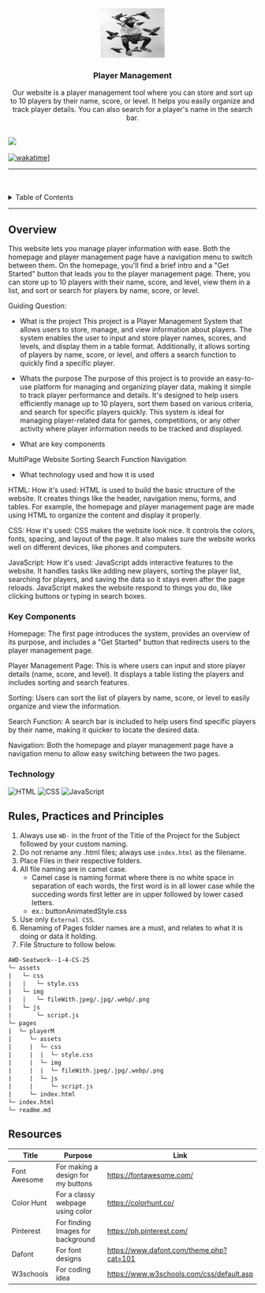<a name="readme-top">

<br/>

<br />
<div align="center">
  <!-- TODO: If you want to add logo or banner you can add it here -->
    <img src="./assets/img/LOGO.jpeg" alt="Logo" width="130" height="100">
  </a>
<!-- TODO: Change Title to the name of the title of your Project -->
  <h3 align="center">Player Management</h3>
</div>
<!-- TODO: Make a short description -->
<div align="center">Our website is a player management tool where you can store and sort up to 10 players by their name, score, or level. It helps you easily organize and track player details. You can also search for a player's name in the search bar.
</div>

<br />

<!-- TODO: Change the zyx-0314 into your github username  -->
<!-- TODO: Change the WD-Template-Project into the same name of your folder -->
![](https://github.com/silascoroza/AWD-Seatwork--1-4-CS-25)


[![wakatime]([https://wakatime.com/@31286ad9-10c2-48f3-8e50-8a7779687ae5/projects/ukoiqnwgqg?start=2025-01-29&end=2025-02-04)](https://wakatime.com/projects/AWD-Seatwork--1-4-CS-25)]

---

<br />
<br />

<!-- TODO: If you want to add more layers for your readme -->
<details>
  <summary>Table of Contents</summary>
  <ol>
    <li>
      <a href="#overview">Overview</a>
      <ol>
        <li>
          <a href="#key-components">Key Components</a>
        </li>
        <li>
          <a href="#technology">Technology</a>
        </li>
      </ol>
    </li>
    <li>
      <a href="#rule,-practices-and-principles">Rules, Practices and Principles</a>
    </li>
    <li>
      <a href="#resources">Resources</a>
    </li>
  </ol>
</details>

---

## Overview

<!-- TODO: To be changed -->
<!-- The following are just sample -->
This website lets you manage player information with ease. Both the homepage and player management page have a navigation menu to switch between them. On the homepage, you'll find a brief intro and a "Get Started" button that leads you to the player management page. There, you can store up to 10 players with their name, score, and level, view them in a list, and sort or search for players by name, score, or level.

Guiding Question:
- What is the project
This project is a Player Management System that allows users to store, manage, and view information about players. The system enables the user to input and store player names, scores, and levels, and display them in a table format. Additionally, it allows sorting of players by name, score, or level, and offers a search function to quickly find a specific player.

- Whats the purpose
The purpose of this project is to provide an easy-to-use platform for managing and organizing player data, making it simple to track player performance and details. It's designed to help users efficiently manage up to 10 players, sort them based on various criteria, and search for specific players quickly. This system is ideal for managing player-related data for games, competitions, or any other activity where player information needs to be tracked and displayed.

- What are key components

MultiPage Website
Sorting
Search Function
Navigation

- What technology used and how it is used

HTML:
How it's used: HTML is used to build the basic structure of the website. It creates things like the header, navigation menu, forms, and tables. For example, the homepage and player management page are made using HTML to organize the content and display it properly.

CSS:
How it's used: CSS makes the website look nice. It controls the colors, fonts, spacing, and layout of the page. It also makes sure the website works well on different devices, like phones and computers.

JavaScript:
How it's used: JavaScript adds interactive features to the website. It handles tasks like adding new players, sorting the player list, searching for players, and saving the data so it stays even after the page reloads. JavaScript makes the website respond to things you do, like clicking buttons or typing in search boxes.


### Key Components
<!-- TODO: List of Key Components -->
Homepage: The first page introduces the system, provides an overview of its purpose, and includes a "Get Started" button that redirects users to the player management page.

Player Management Page: This is where users can input and store player details (name, score, and level). It displays a table listing the players and includes sorting and search features.

Sorting: Users can sort the list of players by name, score, or level to easily organize and view the information.

Search Function: A search bar is included to help users find specific players by their name, making it quicker to locate the desired data.

Navigation: Both the homepage and player management page have a navigation menu to allow easy switching between the two pages.


### Technology
<!-- TODO: List of Technology Used -->
![HTML](https://img.shields.io/badge/HTML-E34F26?style=for-the-badge&logo=html5&logoColor=white)
![CSS](https://img.shields.io/badge/CSS-1572B6?style=for-the-badge&logo=css3&logoColor=white)
![JavaScript](https://img.shields.io/badge/JavaScript-F7DF1E?style=for-the-badge&logo=javascript&logoColor=white)

## Rules, Practices and Principles
1. Always use `WD-` in the front of the Title of the Project for the Subject followed by your custom naming.
2. Do not rename any .html files; always use `index.html` as the filename.
3. Place Files in their respective folders.
4. All file naming are in camel case.
   - Camel case is naming format where there is no white space in separation of each words, the first word is in all lower case while the succeding words first letter are in upper followed by lower cased letters.
   - ex.: buttonAnimatedStyle.css
5. Use only `External CSS`.
6. Renaming of Pages folder names are a must, and relates to what it is doing or data it holding.
7. File Structure to follow below.

```
AWD-Seatwork--1-4-CS-25
└─ assets
|   └─ css
|   |   └─ style.css
|   └─ img
|   |   └─ fileWith.jpeg/.jpg/.webp/.png
|   └─ js
|       └─ script.js
└─ pages
|  └─ playerM
|     └─ assets
|     |  └─ css
|     |  |  └─ style.css
|     |  └─ img
|     |  |  └─ fileWith.jpeg/.jpg/.webp/.png
|     |  └─ js
|     |     └─ script.js
|     └─ index.html
└─ index.html
└─ readme.md
```

## Resources

<!-- TODO: Add References -->
| Title | Purpose | Link |
|-|-|-|
| Font Awesome | For making a design for my buttons | https://fontawesome.com/ |
| Color Hunt | For a classy webpage using color | https://colorhunt.co/ |
| Pinterest | For finding Images for background | https://ph.pinterest.com/ |
| Dafont | For font designs | https://www.dafont.com/theme.php?cat=101 |
| W3schools | For coding idea | https://www.w3schools.com/css/default.asp |
